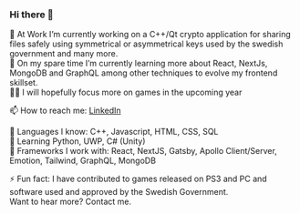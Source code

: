 ### Hi there 👋

🔭 At Work I’m currently working on a C++/Qt crypto application for sharing files safely using symmetrical or asymmetrical keys used by the swedish government and many more.  
🌱 On my spare time I’m currently learning more about React, NextJs, MongoDB and GraphQL among other techniques to evolve my frontend skillset.  
🐱‍🏍 I will hopefully focus more on games in the upcoming year  
  
📫 How to reach me: [LinkedIn](https://www.linkedin.com/in/mikaelmlarsson/)   

💪 Languages I know: C++, Javascript, HTML, CSS, SQL  
🤔 Learning Python, UWP, C# (Unity)  
🧠 Frameworks I work with: React, NextJS, Gatsby, Apollo Client/Server, Emotion, Tailwind, GraphQL, MongoDB

  
⚡ Fun fact: I have contributed to games released on PS3 and PC and software used and approved by the Swedish Government.  
    Want to hear more? Contact me.  
<!--
**indiehjaerta/indiehjaerta** is a ✨ _special_ ✨ repository because its `README.md` (this file) appears on your GitHub profile.

Here are some ideas to get you started:

- 🔭 I’m currently working on ...
- 🌱 I’m currently learning ...
- 👯 I’m looking to collaborate on ...
- 🤔 I’m looking for help with ...
- 💬 Ask me about ...
- 📫 How to reach me: ...
- 😄 Pronouns: ...
- ⚡ Fun fact: ...
-->
